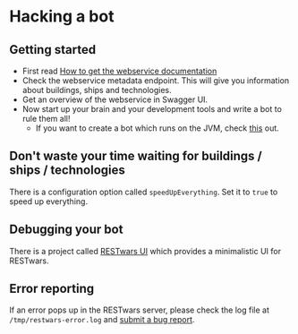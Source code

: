 # Hacking a bot
## Getting started
* First read [How to get the webservice documentation](https://github.com/phxql/restwars/blob/master/docs/webservice.md)
* Check the webservice metadata endpoint. This will give you information about buildings, ships and technologies.
* Get an overview of the webservice in Swagger UI.
* Now start up your brain and your development tools and write a bot to rule them all!
  * If you want to create a bot which runs on the JVM, check [this](https://github.com/phxql/restwars/tree/master/rest-client) out.

## Don't waste your time waiting for buildings / ships / technologies
There is a configuration option called `speedUpEverything`. Set it to `true` to speed up everything.

## Debugging your bot
There is a project called [RESTwars UI](https://github.com/phxql/restwars-ui) which provides a minimalistic UI for RESTwars.

## Error reporting
If an error pops up in the RESTwars server, please check the log file at `/tmp/restwars-error.log` and [submit a bug report](https://github.com/phxql/restwars/issues/new).